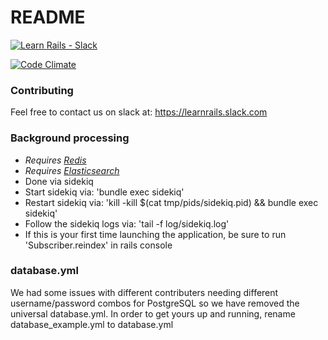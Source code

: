 # README

[![Learn Rails - Slack](https://learnrails-slackin.herokuapp.com/badge.svg)](https://learnrails-slackin.herokuapp.com)

[![Code Climate](https://codeclimate.com/github/RailsStudyGroup/redditgraphed/badges/gpa.svg)](https://codeclimate.com/github/RailsStudyGroup/redditgraphed)

### Contributing
Feel free to contact us on slack at: https://learnrails.slack.com

### Background processing
* _Requires [Redis](http://redis.io)_
* _Requires [Elasticsearch](http://www.elasticsearch.org/overview/elkdownloads/)_
* Done via sidekiq
* Start sidekiq via: 'bundle exec sidekiq'
* Restart sidekiq via: 'kill -kill $(cat tmp/pids/sidekiq.pid) && bundle exec sidekiq'
* Follow the sidekiq logs via: 'tail -f log/sidekiq.log'
* If this is your first time launching the application, be sure to run 'Subscriber.reindex' in rails console

### database.yml
We had some issues with different contributers needing different username/password combos for PostgreSQL so we have removed the universal database.yml. In order to get yours up and running, rename database_example.yml to database.yml
